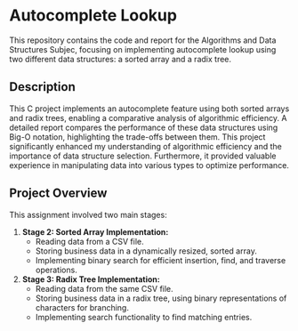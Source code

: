 # Autocomplete Lookup

This repository contains the code and report for the Algorithms and Data Structures Subjec, focusing on implementing autocomplete lookup using two different data structures: a sorted array and a radix tree.

## Description

This C project implements an autocomplete feature using both sorted arrays and radix trees, enabling a comparative analysis of algorithmic efficiency. A detailed report compares the performance of these data structures using Big-O notation, highlighting the trade-offs between them. This project significantly enhanced my understanding of algorithmic efficiency and the importance of data structure selection. Furthermore, it provided valuable experience in manipulating data into various types to optimize performance.

## Project Overview

This assignment involved two main stages:

1.  **Stage 2: Sorted Array Implementation:**
    * Reading data from a CSV file.
    * Storing business data in a dynamically resized, sorted array.
    * Implementing binary search for efficient insertion, find, and traverse operations.
2.  **Stage 3: Radix Tree Implementation:**
    * Reading data from the same CSV file.
    * Storing business data in a radix tree, using binary representations of characters for branching.
    * Implementing search functionality to find matching entries.

